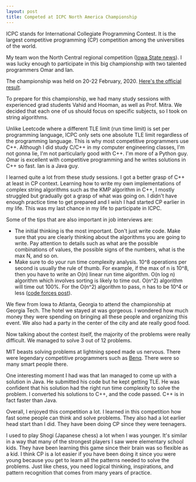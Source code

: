 ```yaml
---
layout: post
title: Competed at ICPC North America Championship
---
```


ICPC stands for International Collegiate Programming Contest. It is the largest competitive programming (CP) competition among the universities of the world.

My team won the North Central regional competition ([Iowa State news](https://www.cs.iastate.edu/news/2019/isu-team-advancing-2020-icpc-north-america-championship)). I was lucky enough to participate in this big championship with two talented programmers Omar and Ian.

The championship was held on 20-22 February, 2020. [Here's the official result](https://nac.icpc.global/history/year2020/).

To prepare for this championship, we had many study sessions with experienced grad students Vahid and Hooman, as well as Prof. Mitra. We decided that each one of us should focus on specific subjects, so I took on string algorithms.

Unlike Leetcode where a different TLE limit (run time limit) is set per programming language, ICPC only sets one absolute TLE limit regardless of the programming language. This is why most competitive programmers use C++. Although I did study C/C++ in my computer engineering classes, I'm not gonna lie, I'm not particularly good with C++. I'm more of a Python guy. Omar is excellent with competitive programming and he writes solutions in C++ so fast. Ian is a Java guy.

I learned quite a lot from these study sessions. I got a better grasp of C++ at least in CP context. Learning how to write my own implementations of complex string algorithms such as the KMP algorithm in C++, I mostly struggled but gradually got a grasp of what was going on. I didn't have enough practice time to get prepared and I wish I had started CP earlier in my life. This was my last chance in my life to participate in ICPC.

Some of the tips that are also important in job interviews are:

- The initial thinking is the most important. Don't just write code. Make sure that you are clearly thinking about the algorithms you are going to write. Pay attention to details such as what are the possible combinations of values, the possible signs of the numbers, what is the max N, and so on.
- Make sure to do your run time complexity analysis. 10^8 operations per second is usually the rule of thumb. For example, if the max of n is 10^8, then you have to write an O(n) linear run time algorithm. O(n log n) algorithm which involves sorting is likely to time out. O(n^2) algorithm will time out 100%. For the O(n^2) algorithm to pass, n has to be 10^4 or less ([code forces post](https://codeforces.com/blog/entry/21344)).

We flew from Iowa to Atlanta, Georgia to attend the championship at Georgia Tech. The hotel we stayed at was gorgeous. I wondered how much money they were spending on bringing all these people and organizing this event. We also had a party in the center of the city and ate really good food.

Now talking about the contest itself, the majority of the problems were really difficult. We managed to solve 3 out of 12 problems.

MIT beasts solving problems at lightning speed made us nervous. There were legendary competitive programmers such as [Benq](https://codeforces.com/profile/Benq). There were so many smart people there.

One interesting moment I had was that Ian managed to come up with a solution in Java. He submitted his code but he kept getting TLE. He was confident that his solution had the right run time complexity to solve the problem. I converted his solutions to C++, and the code passed. C++ is in fact faster than Java.

Overall, I enjoyed this competition a lot. I learned in this competition how fast some people can think and solve problems. They also had a lot earlier head start than I did. They have been doing CP since they were teenagers.

I used to play Shogi (Japanese chess) a lot when I was younger. It's similar in a way that many of the strongest players I saw were elementary school kids. They have been learning this game since their brain was so flexible as a kid. I think CP is a lot easier if you have been doing it since you were young because you get to learn all the patterns needed to solve the problems. Just like chess, you need logical thinking, inspirations, and pattern recognition that comes from many years of practice.

